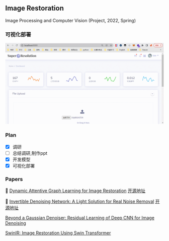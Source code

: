 Image Restoration
---
Image Processing and Computer Vision (Project, 2022, Spring)
### 可视化部署
![](screenshot/demo.gif)

### Plan
- [x] 调研
- [ ] 总结调研,制作ppt
- [x] 开发模型
- [x] 可视化部署

### Papers

🌟 [Dynamic Attentive Graph Learning for Image Restoration](https://arxiv.org/abs/2109.06620)
[开源地址](https://github.com/jianzhangcs/DAGL)

:star2: [Invertible Denoising Network: A Light Solution for Real Noise Removal](https://arxiv.org/abs/2104.10546)
[开源地址](https://github.com/Yang-Liu1082/InvDN)

[Beyond a Gaussian Denoiser: Residual Learning of Deep CNN for Image Denoising](https://arxiv.org/pdf/1608.03981.pdf)

[SwinIR: Image Restoration Using Swin Transformer](https://openaccess.thecvf.com/content/ICCV2021W/AIM/papers/Liang_SwinIR_Image_Restoration_Using_Swin_Transformer_ICCVW_2021_paper.pdf)


